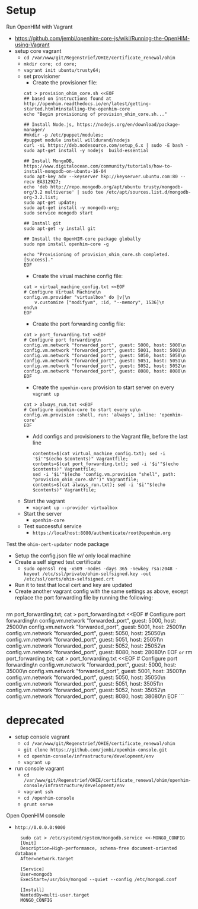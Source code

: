 # Setup 


Run OpenHIM with Vagrant
- https://github.com/jembi/openhim-core-js/wiki/Running-the-OpenHIM-using-Vagrant
- setup core vagrant
    - `cd /var/www/git/Regenstrief/OHIE/certificate_renewal/ohim`
    - `mkdir core; cd core;`
    - `vagrant init ubuntu/trusty64;`
    - set provisioner
        - Create the provisioner file:
        ```
        cat > provision_ohim_core.sh <<EOF  
        ## based on instructions found at http://openhim.readthedocs.io/en/latest/getting-started.html#installing-the-openhim-core
        echo "Begin provisioning of provision_ohim_core.sh..."  
        
        ## Install Node.js, https://nodejs.org/en/download/package-manager/
        #mkdir -p /etc/puppet/modules;
        #puppet module install willdurand/nodejs
        curl -sL https://deb.nodesource.com/setup_6.x | sudo -E bash -
        sudo apt-get install -y nodejs  build-essential
        
        ## Install MongoDB, https://www.digitalocean.com/community/tutorials/how-to-install-mongodb-on-ubuntu-16-04
        sudo apt-key adv --keyserver hkp://keyserver.ubuntu.com:80 --recv EA312927;
        echo 'deb http://repo.mongodb.org/apt/ubuntu trusty/mongodb-org/3.2 multiverse' | sudo tee /etc/apt/sources.list.d/mongodb-org-3.2.list;
        sudo apt-get update;
        sudo apt-get install -y mongodb-org;
        sudo service mongodb start
        
        ## Install git
        sudo apt-get -y install git
        
        ## Install the OpenHIM-core package globally
        sudo npm install openhim-core -g
        
        echo "Provisioning of provision_ohim_core.sh completed. [Success]."
        EOF
        ```
        - Create the virual machine config file:
        ```
        cat > virtual_machine_config.txt <<EOF
        # Configure Virtual Machine\n
        config.vm.provider "virtualbox" do |v|\n
            v.customize ["modifyvm", :id, "--memory", 1536]\n
        end\n
        EOF
        ```
        - Create the port forwarding config file:
        ```
        cat > port_forwarding.txt <<EOF
        # Configure port forwarding\n
        config.vm.network "forwarded_port", guest: 5000, host: 5000\n
        config.vm.network "forwarded_port", guest: 5001, host: 5001\n
        config.vm.network "forwarded_port", guest: 5050, host: 5050\n
        config.vm.network "forwarded_port", guest: 5051, host: 5051\n
        config.vm.network "forwarded_port", guest: 5052, host: 5052\n
        config.vm.network "forwarded_port", guest: 8080, host: 8080\n
        EOF
        ```
        - Create the `openhim-core` provision to start server on every `vagrant up`
        ```
        cat > always_run.txt <<EOF
        # Configure openhim-core to start every up\n
        config.vm.provision :shell, run: 'always', inline: 'openhim-core'
        EOF
        ```
        - Add configs and provisioners to the Vagrant file, before the last line
            ```
            contents=$(cat virtual_machine_config.txt); sed -i '$i'"$(echo $contents)" Vagrantfile;
            contents=$(cat port_forwarding.txt); sed -i '$i'"$(echo $contents)" Vagrantfile;
            sed -i '$i'"$(echo 'config.vm.provision "shell", path: "provision_ohim_core.sh"')" Vagrantfile;
            contents=$(cat always_run.txt); sed -i '$i'"$(echo $contents)" Vagrantfile;
            ```
    - Start the vagrant
        - `vagrant up --provider virtualbox`
    - Start the server
        - `openhim-core`
    - Test successful service
        - `https://localhost:8080/authenticate/root@openhim.org`
        
    
    
    
Test the `ohim-cert-updater` node package
- Setup the config.json file w/ only local machine
- Create a self signed test certificate
    - `sudo openssl req -x509 -nodes -days 365 -newkey rsa:2048 -keyout /etc/ssl/private/ohim-selfsigned.key -out /etc/ssl/certs/ohim-selfsigned.crt`
- Run it to test that local cert and key are updated
- Create another vagrant config with the same settings as above, except replace the port forwarding file by running the following:
    ```
rm port_forwarding.txt;
cat > port_forwarding.txt <<EOF
    # Configure port forwarding\n
    config.vm.network "forwarded_port", guest: 5000, host: 25000\n
    config.vm.network "forwarded_port", guest: 5001, host: 25001\n
    config.vm.network "forwarded_port", guest: 5050, host: 25050\n
    config.vm.network "forwarded_port", guest: 5051, host: 25051\n
    config.vm.network "forwarded_port", guest: 5052, host: 25052\n
    config.vm.network "forwarded_port", guest: 8080, host: 28080\n
EOF
    ```
or
    ```
rm port_forwarding.txt;
cat > port_forwarding.txt <<EOF
    # Configure port forwarding\n
    config.vm.network "forwarded_port", guest: 5000, host: 35000\n
    config.vm.network "forwarded_port", guest: 5001, host: 35001\n
    config.vm.network "forwarded_port", guest: 5050, host: 35050\n
    config.vm.network "forwarded_port", guest: 5051, host: 35051\n
    config.vm.network "forwarded_port", guest: 5052, host: 35052\n
    config.vm.network "forwarded_port", guest: 8080, host: 38080\n
EOF
    ```
    
    
    
    
    
    
    
    
    
    
    
    
    
# deprecated
    
    
    
    
    
    
    
    
    
    
    
    
    
    
    
    
    
- setup console vagrant
    - `cd /var/www/git/Regenstrief/OHIE/certificate_renewal/ohim`
    - `git clone https://github.com/jembi/openhim-console.git`
    - `cd openhim-console/infrastructure/development/env`
    - `vagrant up`
- run console vagrant
    - `cd /var/www/git/Regenstrief/OHIE/certificate_renewal/ohim/openhim-console/infrastructure/development/env`
    - `vagrant ssh`
    - `cd /openhim-console`
    - `grunt serve`
    
Open OpenHIM console
- `http://0.0.0.0:9000`





        sudo cat > /etc/systemd/system/mongodb.service <<-MONGO_CONFIG
        [Unit]
        Description=High-performance, schema-free document-oriented database
        After=network.target

        [Service]
        User=mongodb
        ExecStart=/usr/bin/mongod --quiet --config /etc/mongod.conf

        [Install]
        WantedBy=multi-user.target
        MONGO_CONFIG